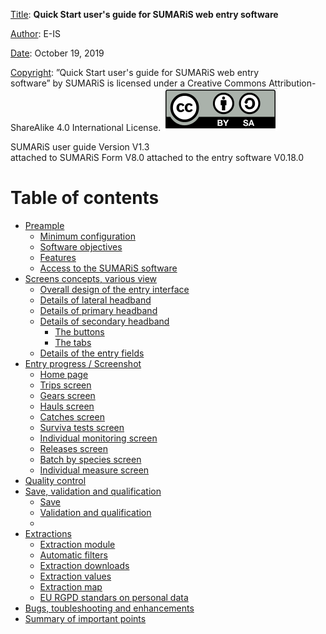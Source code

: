 <u>Title</u>:	 <b>Quick Start user's guide for SUMARiS web entry software</b> 

<u>Author</u>: E-IS	

<u>Date</u>:	October 19, 2019 

<u>Copyright</u>: ”Quick Start user's guide for SUMARiS web entry software” by SUMARiS is licensed under a Creative Commons Attribution-ShareAlike 4.0 International License.
![](./cc-by-sa.png)

SUMARiS user guide Version V1.3    
attached to SUMARiS Form V8.0
attached to the entry software V0.18.0

# Table of contents

 - [Preample](preamble/preamble.md)
    * [Minimum configuration]()
    * [Software objectives]()
    * [Features]()
    * [Access to the SUMARiS software]()
 - [Screens concepts, various view](screens-concepts/screens-concepts.md)
    * [Overall design of the entry interface]()
    * [Details of lateral headband]()
    * [Details of primary headband]()
    * [Details of secondary headband]()
        * [The buttons]()
        * [The tabs]()
    * [Details of the entry fields]()
 - [Entry progress / Screenshot](entry-progress_screenshot/screenshot.md)
    * [Home page]()
    * [Trips screen]()
    * [Gears screen]()
    * [Hauls screen]()
    * [Catches screen]()
    * [Surviva tests screen]()
    * [Individual monitoring screen]()
    * [Releases screen]()
    * [Batch by species screen]()
    * [Individual measure screen]()
 - [Quality control](quality-control/quality-control.md)
 - [Save, validation and qualification](save-validation-qualification/save-validation-qualification.md)
     * [Save]()
     * [Validation and qualification]()
     * []()
 - [Extractions](extraction/extraction.md)
    * [Extraction module]()
    * [Automatic filters]()
    * [Extraction downloads]()
    * [Extraction values]()
    * [Extraction map]()
    * [EU RGPD standars on personal data]()
 - [Bugs, toubleshooting and enhancements](bugs-troubleshooting-enhancements/bugs-troubleshooting-enhancements) 
 - [Summary of important points](summary-important-points/summary-important-points.md)
